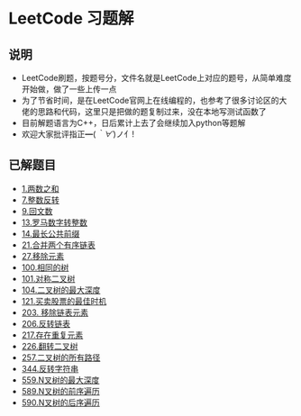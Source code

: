 # LeetCode 习题解

## 说明

- LeetCode刷题，按题号分，文件名就是LeetCode上对应的题号，从简单难度开始做，做了一些上传一点
- 为了节省时间，是在LeetCode官网上在线编程的，也参考了很多讨论区的大佬的思路和代码，这里只是把做的题复制过来，没在本地写测试函数了
- 目前解题语言为C++，日后累计上去了会继续加入python等题解
- 欢迎大家批评指正━(*｀∀´*)ノ亻!

## 已解题目

- [1.两数之和](https://github.com/Yet-sun/LeetCode/blob/master/C++/1.cpp)
- [7.整数反转](https://github.com/Yet-sun/LeetCode/blob/master/C++/7.cpp)
- [9.回文数](https://github.com/Yet-sun/LeetCode/blob/master/C++/9.cpp)
- [13.罗马数字转整数](https://github.com/Yet-sun/LeetCode/blob/master/C++/13.cpp)
- [14.最长公共前缀](https://github.com/Yet-sun/LeetCode/blob/master/C++/14.cpp)
- [21.合并两个有序链表](https://github.com/Yet-sun/LeetCode/blob/master/C++/21.cpp)
- [27.移除元素](https://github.com/Yet-sun/LeetCode/blob/master/C++/27.cpp)
- [100.相同的树](https://github.com/Yet-sun/LeetCode/blob/master/C++/100.cpp)
- [101.对称二叉树](https://github.com/Yet-sun/LeetCode/blob/master/C++/101.cpp)
- [104.二叉树的最大深度](https://github.com/Yet-sun/LeetCode/blob/master/C++/104.cpp)
- [121.买卖股票的最佳时机](https://github.com/Yet-sun/LeetCode/blob/master/C++/121.cpp)
- [203. 移除链表元素](https://github.com/Yet-sun/LeetCode/blob/master/C++/203.cpp)
- [206.反转链表](https://github.com/Yet-sun/LeetCode/blob/master/C++/206.cpp)
- [217.存在重复元素](https://github.com/Yet-sun/LeetCode/blob/master/C++/217.cpp)
- [226.翻转二叉树](https://github.com/Yet-sun/LeetCode/blob/master/C++/226.cpp)
- [257.二叉树的所有路径](https://github.com/Yet-sun/LeetCode/blob/master/C++/257.cpp)
- [344.反转字符串](https://github.com/Yet-sun/LeetCode/blob/master/C++/344.cpp)
- [559.N叉树的最大深度](https://github.com/Yet-sun/LeetCode/blob/master/C++/559.cpp)
- [589.N叉树的前序遍历](https://github.com/Yet-sun/LeetCode/blob/master/C++/589.cpp)
- [590.N叉树的后序遍历](https://github.com/Yet-sun/LeetCode/blob/master/C++/590.cpp)

<!-- | \# | Title |  Solution Language                                                            | Difficulty |
|----|-------|-------------------------------------------------------------------------------|------------|
| 1  | 两数之和  | \[C\+\+\]\(https://github\.com/Yet\-sun/LeetCode/blob/master/C\+\+/1\.cpp\)   | easy       |
| 7  | 整数反转  | \[7\.整数反转\]\(https://github\.com/Yet\-sun/LeetCode/blob/master/C\+\+/7\.cpp\) | easy       |
|    |       |                                                                               |            |
|    |       |                                                                               |            |
|    |       |                                                                               |            | -->
